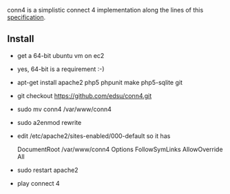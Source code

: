 conn4 is a simplistic connect 4 implementation along the lines of 
this [specification](https://gist.github.com/jgonera/69930780b2c4b18f2838).

Install
-------

* get a 64-bit ubuntu vm on ec2
* yes, 64-bit is a requirement :-)
* apt-get install apache2 php5 phpunit make php5-sqlite git
* git checkout https://github.com/edsu/conn4.git
* sudo mv conn4 /var/www/conn4
* sudo a2enmod rewrite
* edit /etc/apache2/sites-enabled/000-default so it has

  	DocumentRoot /var/www/conn4
  	<Directory />
  		Options FollowSymLinks
  		AllowOverride All
  	</Directory>

* sudo restart apache2
* play connect 4

